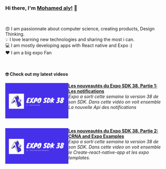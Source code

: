### Hi there, I'm [Mohamed aly!](https://mouhamedaly.dev) 👋

<br />

😍 I am passionnate about computer science, creating products, Design Thinking. <br />
💡 I love learning new technologies and sharing the most i can. <br />
💻 I am mostly developing apps with React native and Expo :) <br />
❤️ I am a big expo Fan

<br />

#### 🤓 Check out my latest videos

<!-- YT LIST START -->

[<img src="./assets/video1.png" align="left" width="200" />](https://www.youtube.com/watch?v=Kn14Xu3l-6w&t)
**[Les nouveautés du Expo SDK 38. Partie 1: Les notifications](https://www.youtube.com/watch?v=Kn14Xu3l-6w&t)**
<br /> *Expo a sorti cette semaine la version 38 de son SDK. Dans cette vidéo on voit ensemble La nouvelle Api des notifications*

<img align="center" width="100%" height="0" />

[<img src="./assets/video2.png" align="left" width="200" />](https://www.youtube.com/watch?v=01qrhGKyxkg&t)
**[Les nouveautés du Expo SDK 38. Partie 2: CRNA and Expo Examples](https://www.youtube.com/watch?v=01qrhGKyxkg&t)**
<br /> *Expo a sorti cette semaine la version 38 de son SDK. Dans cette video on voit ensemble le Create-react-native-app et les expo templates.*

<img align="center" width="100%" height="0" />
